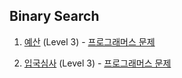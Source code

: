## Binary Search

1. [예산](https://github.com/dataminegames/Algorithm_Study/blob/master/BinarySearch/binary_search_01.py) (Level 3) - [프로그래머스 문제](https://programmers.co.kr/learn/courses/30/lessons/43237)

2. [입국심사](https://github.com/dataminegames/Algorithm_Study/blob/master/BinarySearch/binary_search_02.py) (Level 3) - [프로그래머스 문제](https://programmers.co.kr/learn/courses/30/lessons/43238)
